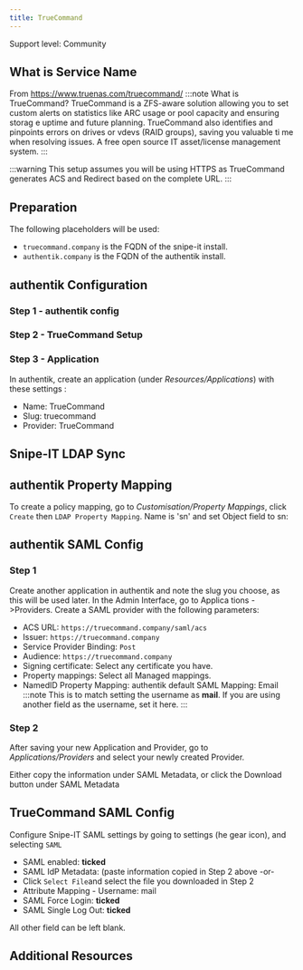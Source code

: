 ```yaml
---
title: TrueCommand
---
```


<span class="badge badge--secondary">Support level: Community</span>

## What is Service Name

From https://www.truenas.com/truecommand/
:::note
What is TrueCommand?
TrueCommand is a ZFS-aware solution allowing you to set custom alerts on statistics like ARC usage or pool capacity and ensuring storag
e uptime and future planning. TrueCommand also identifies and pinpoints errors on drives or vdevs (RAID groups), saving you valuable ti
me when resolving issues.
A free open source IT asset/license management system.
:::

:::warning
This setup assumes you will be using HTTPS as TrueCommand generates ACS and Redirect based on the complete URL.
:::

## Preparation

The following placeholders will be used:

-   `truecommand.company` is the FQDN of the snipe-it install.
-   `authentik.company` is the FQDN of the authentik install.

## authentik Configuration

### Step 1 - authentik config

### Step 2 - TrueCommand Setup

### Step 3 - Application

In authentik, create an application (under _Resources/Applications_) with these settings :

-   Name: TrueCommand
-   Slug: truecommand
-   Provider: TrueCommand

## Snipe-IT LDAP Sync

## authentik Property Mapping

To create a policy mapping, go to _Customisation/Property Mappings_, click `Create` then `LDAP Property Mapping`. Name is 'sn' and set 
Object field to sn:

## authentik SAML Config

### Step 1

Create another application in authentik and note the slug you choose, as this will be used later. In the Admin Interface, go to Applica
tions ->Providers. Create a SAML provider with the following parameters:

-   ACS URL: `https://truecommand.company/saml/acs`
-   Issuer: `https://truecommand.company`
-   Service Provider Binding: `Post`
-   Audience: `https://truecommand.company`
-   Signing certificate: Select any certificate you have.
-   Property mappings: Select all Managed mappings.
-   NamedID Property Mapping: authentik default SAML Mapping: Email
    :::note
    This is to match setting the username as **mail**. If you are using another field as the username, set it here.
    :::

### Step 2

After saving your new Application and Provider, go to _Applications/Providers_ and select your newly created Provider.

Either copy the information under SAML Metadata, or click the Download button under SAML Metadata

## TrueCommand SAML Config

Configure Snipe-IT SAML settings by going to settings (he gear icon), and selecting `SAML`

-   SAML enabled: **ticked**
-   SAML IdP Metadata: (paste information copied in Step 2 above -or-
-   Click `Select File`and select the file you downloaded in Step 2
-   Attribute Mapping - Username: mail
-   SAML Force Login: **ticked**
-   SAML Single Log Out: **ticked**

All other field can be left blank.

## Additional Resources
